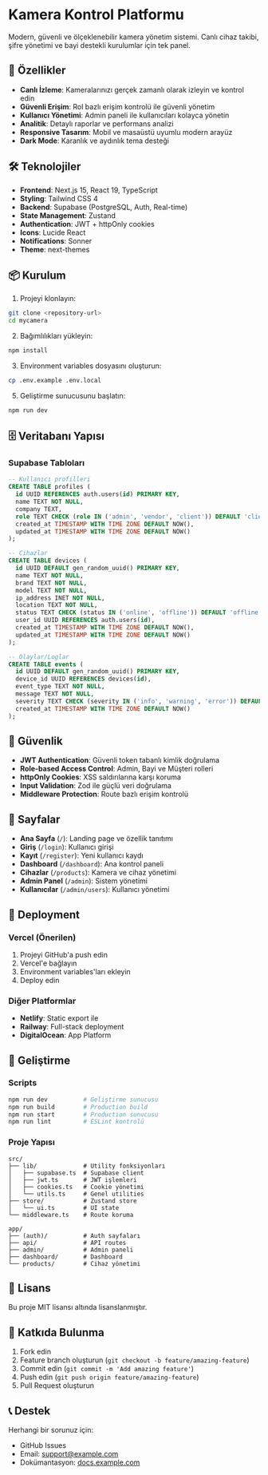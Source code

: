# Kamera Kontrol Platformu

Modern, güvenli ve ölçeklenebilir kamera yönetim sistemi. Canlı cihaz takibi, şifre yönetimi ve bayi destekli kurulumlar için tek panel.

## 🚀 Özellikler

- **Canlı İzleme**: Kameralarınızı gerçek zamanlı olarak izleyin ve kontrol edin
- **Güvenli Erişim**: Rol bazlı erişim kontrolü ile güvenli yönetim
- **Kullanıcı Yönetimi**: Admin paneli ile kullanıcıları kolayca yönetin
- **Analitik**: Detaylı raporlar ve performans analizi
- **Responsive Tasarım**: Mobil ve masaüstü uyumlu modern arayüz
- **Dark Mode**: Karanlık ve aydınlık tema desteği

## 🛠️ Teknolojiler

- **Frontend**: Next.js 15, React 19, TypeScript
- **Styling**: Tailwind CSS 4
- **Backend**: Supabase (PostgreSQL, Auth, Real-time)
- **State Management**: Zustand
- **Authentication**: JWT + httpOnly cookies
- **Icons**: Lucide React
- **Notifications**: Sonner
- **Theme**: next-themes

## 📦 Kurulum

1. Projeyi klonlayın:
```bash
git clone <repository-url>
cd mycamera
```

2. Bağımlılıkları yükleyin:
```bash
npm install
```

3. Environment variables dosyasını oluşturun:
```bash
cp .env.example .env.local
```

5. Geliştirme sunucusunu başlatın:
```bash
npm run dev
```

## 🗄️ Veritabanı Yapısı

### Supabase Tabloları

```sql
-- Kullanıcı profilleri
CREATE TABLE profiles (
  id UUID REFERENCES auth.users(id) PRIMARY KEY,
  name TEXT NOT NULL,
  company TEXT,
  role TEXT CHECK (role IN ('admin', 'vendor', 'client')) DEFAULT 'client',
  created_at TIMESTAMP WITH TIME ZONE DEFAULT NOW(),
  updated_at TIMESTAMP WITH TIME ZONE DEFAULT NOW()
);

-- Cihazlar
CREATE TABLE devices (
  id UUID DEFAULT gen_random_uuid() PRIMARY KEY,
  name TEXT NOT NULL,
  brand TEXT NOT NULL,
  model TEXT NOT NULL,
  ip_address INET NOT NULL,
  location TEXT NOT NULL,
  status TEXT CHECK (status IN ('online', 'offline')) DEFAULT 'offline',
  user_id UUID REFERENCES auth.users(id),
  created_at TIMESTAMP WITH TIME ZONE DEFAULT NOW(),
  updated_at TIMESTAMP WITH TIME ZONE DEFAULT NOW()
);

-- Olaylar/Loglar
CREATE TABLE events (
  id UUID DEFAULT gen_random_uuid() PRIMARY KEY,
  device_id UUID REFERENCES devices(id),
  event_type TEXT NOT NULL,
  message TEXT NOT NULL,
  severity TEXT CHECK (severity IN ('info', 'warning', 'error')) DEFAULT 'info',
  created_at TIMESTAMP WITH TIME ZONE DEFAULT NOW()
);
```

## 🔐 Güvenlik

- **JWT Authentication**: Güvenli token tabanlı kimlik doğrulama
- **Role-based Access Control**: Admin, Bayi ve Müşteri rolleri
- **httpOnly Cookies**: XSS saldırılarına karşı koruma
- **Input Validation**: Zod ile güçlü veri doğrulama
- **Middleware Protection**: Route bazlı erişim kontrolü

## 📱 Sayfalar

- **Ana Sayfa** (`/`): Landing page ve özellik tanıtımı
- **Giriş** (`/login`): Kullanıcı girişi
- **Kayıt** (`/register`): Yeni kullanıcı kaydı
- **Dashboard** (`/dashboard`): Ana kontrol paneli
- **Cihazlar** (`/products`): Kamera ve cihaz yönetimi
- **Admin Panel** (`/admin`): Sistem yönetimi
- **Kullanıcılar** (`/admin/users`): Kullanıcı yönetimi

## 🚀 Deployment

### Vercel (Önerilen)

1. Projeyi GitHub'a push edin
2. Vercel'e bağlayın
3. Environment variables'ları ekleyin
4. Deploy edin

### Diğer Platformlar

- **Netlify**: Static export ile
- **Railway**: Full-stack deployment
- **DigitalOcean**: App Platform

## 🔧 Geliştirme

### Scripts

```bash
npm run dev          # Geliştirme sunucusu
npm run build        # Production build
npm run start        # Production sunucusu
npm run lint         # ESLint kontrolü
```

### Proje Yapısı

```
src/
├── lib/             # Utility fonksiyonları
│   ├── supabase.ts  # Supabase client
│   ├── jwt.ts       # JWT işlemleri
│   ├── cookies.ts   # Cookie yönetimi
│   └── utils.ts     # Genel utilities
├── store/           # Zustand store
│   └── ui.ts        # UI state
└── middleware.ts    # Route koruma

app/
├── (auth)/          # Auth sayfaları
├── api/             # API routes
├── admin/           # Admin paneli
├── dashboard/       # Dashboard
└── products/        # Cihaz yönetimi
```

## 📄 Lisans

Bu proje MIT lisansı altında lisanslanmıştır.

## 🤝 Katkıda Bulunma

1. Fork edin
2. Feature branch oluşturun (`git checkout -b feature/amazing-feature`)
3. Commit edin (`git commit -m 'Add amazing feature'`)
4. Push edin (`git push origin feature/amazing-feature`)
5. Pull Request oluşturun

## 📞 Destek

Herhangi bir sorunuz için:
- GitHub Issues
- Email: support@example.com
- Dokümantasyon: [docs.example.com](https://docs.example.com)
